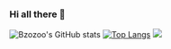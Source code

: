 ### Hi all there 👋

![Bzozoo's GitHub stats](https://github-readme-stats.vercel.app/api?username=batazo&count_private=true)
[![Top Langs](https://github-readme-stats.vercel.app/api/top-langs/?username=batazo&layout=donut-vertical)](https://github.com/anuraghazra/github-readme-stats)
<img src="https://cr-skills-chart-widget.azurewebsites.net/api/api?username=batazo">
